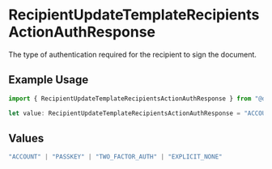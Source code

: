 # RecipientUpdateTemplateRecipientsActionAuthResponse

The type of authentication required for the recipient to sign the document.

## Example Usage

```typescript
import { RecipientUpdateTemplateRecipientsActionAuthResponse } from "@documenso/sdk-typescript/models/operations";

let value: RecipientUpdateTemplateRecipientsActionAuthResponse = "ACCOUNT";
```

## Values

```typescript
"ACCOUNT" | "PASSKEY" | "TWO_FACTOR_AUTH" | "EXPLICIT_NONE"
```